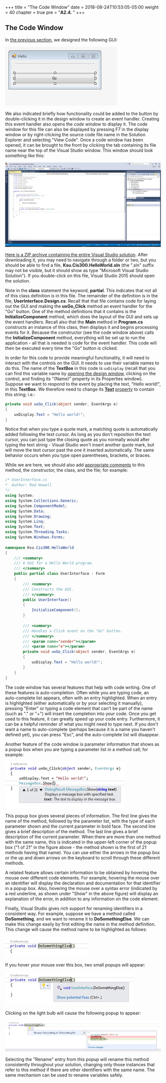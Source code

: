 +++
title = "The Code Window"
date = 2018-08-24T10:53:05-05:00
weight = 40
chapter = true
pre = "<b>A2.4. </b>"
+++

## The Code Window

In [the previous section](/~rhowell/DataStructures/redirect/design-window), we designed the following GUI:

![A picture of a portion of the design window should appear here.](hello-button.jpg)

We also indicated briefly how functionality could be added to the button by double-clicking it in the design window to create an event handler. Creating this event handler also opens the *code window* to display it. The code window for this file can also be displayed by pressing F7 in the display window or by right-clicking the source code file name in the Solution Explorer and selecting "View Code". Once a code window has been opened, it can be brought to the front by clicking the tab containing its file name near the top of the Visual Studio window. This window should look something like this:

![A picture of a window should appear here.](code-window.jpg)

[Here is a ZIP archive containing the entire Visual Studio solution](Ksu.Cis300.HelloWorld.zip). After downloading it, you may need to navigate through a folder or two, but you should be able to find a file, **Ksu.Cis300.HelloWorld.sln** (the ".sln" suffix may not be visible, but it should show as type "Microsoft Visual Studio Solution"). If you double-click on this file, Visual Studio 2015 should open the solution.

Note in the **class** statement the keyword, **partial**. This indicates that not all of this class definition is in this file. The remainder of the definition is in the file, **UserInterface.Design.cs**. Recall that that file contains code for laying out the GUI and making the **uxGo\_Click** method an event handler for the "Go" button. One of the method definitions that it contains is the **InitializeComponent** method, which does the layout of the GUI and sets up the event handlers. Recall also that the **Main** method in **Program.cs** constructs an instance of this class, then displays it and begins processing events for it. Because the constructor (see the code window above) calls the **InitializeComponent** method, everything will be set up to run the application - all that is needed is code for the event handler. This code will then be executed every time the "Go" button is clicked.

In order for this code to provide meaningful functionality, it will need to interact with the controls on the GUI. It needs to use their variable names to do this. The name of the **TextBox** in this code is `uxDisplay` (recall that you can find this variable name by [opening the design window](/~rhowell/DataStructures/redirect/design-window), clicking on the control, and finding its "(Name)" property in its Properties window). Suppose we want to respond to the event by placing the text, "Hello world\!", in this **TextBox**. We therefore need to change its [**Text**](http://msdn.microsoft.com/en-us/library/a19tt6sk\(v=vs.110\).aspx) [property](/~rhowell/DataStructures/redirect/properties) to contain this string; i.e.:


```C#
private void uxGo_Click(object sender, EventArgs e)
{
    uxDisplay.Text = "Hello world!";
}
```

Notice that when you type a quote mark, a matching quote is automatically added following the text cursor. As long as you don't reposition the text cursor, you can just type the closing quote as you normally would after typing the text string - Visual Studio won't insert another quote mark, but will move the text cursor past the one it inserted automatically. The same behavior occurs when you type open parentheses, brackets, or braces.

While we are here, we should also add [appropriate comments](/~rhowell/DataStructures/redirect/comments) to this method, the constructor, the class, and the file; for example:

```C#
/* UserInterface.cs
*  Author: Rod Howell
*/
using System;
using System.Collections.Generic;
using System.ComponentModel;
using System.Data;
using System.Drawing;
using System.Linq;
using System.Text;
using System.Threading.Tasks;
using System.Windows.Forms;

namespace Ksu.Cis300.HelloWorld
{
    /// <summary>
    /// A GUI for a Hello World program.
    /// </summary>
    public partial class UserInterface : Form
    {
        /// <summary>
        /// Constructs the GUI.
        /// </summary>
        public UserInterface()
        {
            InitializeComponent();
        }

        /// <summary>
        /// Handles a Click event on the "Go" button.
        /// </summary>
        /// <param name="sender"></param>
        /// <param name="e"></param>
        private void uxGo_Click(object sender, EventArgs e)
        {
            uxDisplay.Text = "Hello world!";
        }
    }
}
```

The code window has several features that help with code writing. One of these features is auto-completion. Often while you are typing code, an auto-complete list appears, often with an entry highlighted. When an entry is highlighted (either automatically or by your selecting it manually), pressing "Enter" or typing a code element that can't be part of the name (such as "." or "+") will insert the completion into your code. Once you get used to this feature, it can greatly speed up your code entry. Furthermore, it can be a helpful reminder of what you might need to type next. If you don't want a name to auto-complete (perhaps because it is a name you haven't defined yet), you can press "Esc", and the auto-complete list will disappear.

Another feature of the code window is parameter information that shows as a popup box when you are typing a parameter list in a method call; for example:

![A picture of part of an edit window should appear here.](parameter-info.jpg)

This popup box gives several pieces of information. The first line gives the name of the method, followed by the parameter list, with the type of each parameter shown and the current parameter in bold face. The second line gives a brief description of the method. The last line gives a brief description of the current parameter. When there are more than one method with the same name, this is indicated in the upper-left corner of the popup box ("1 of 21" in the figure above - the method shown is the first of 21 methods having that name). You can use either the arrows in the popup box or the up and down arrows on the keyboard to scroll through these different methods.

A related feature allows certain information to be obtained by hovering the mouse over different code elements. For example, hovering the mouse over an identifier will display the declaration and documentation for that identifier in a popup box. Also, hovering the mouse over a syntax error (indicated by a red underline, as shown under "Show" in the above figure) will display an explanation of the error, in addition to any information on the code element.

Finally, Visual Studio gives rich support for renaming identifiers in a consistent way. For example, suppose we have a method called **DoSomething**, and we want to rename it to **DoSomethingElse**. We can make this change easily by first editing the name in the method definition. This change will cause the method name to be highlighted as follows:

![A picture a of a part of a code window should appear here.](rename-box.jpg)

If you hover your mouse over this box, two small popups will appear:

![A picture a of a part of a code window should appear here.](rename-popup.jpg)

Clicking on the light bulb will cause the following popup to appear:

![A picture of a part of a code window should appear here.](rename-popup-menu.jpg)

Selecting the "Rename" entry from this popup will rename this method consistently throughout your solution, changing only those instances that refer to this method if there are other identifiers with the same name. The same mechanism can be used to rename variables safely.
